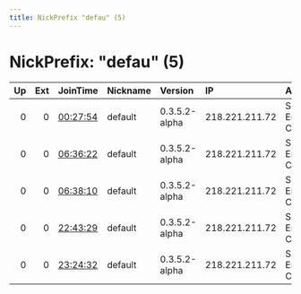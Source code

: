 ```yaml
---
title: NickPrefix "defau" (5)
---
```


# NickPrefix: "defau" (5)

|   Up |   Ext | JoinTime                                                                                            | Nickname   | Version       | IP             | AS                               | CC   |   ORp |   Dirp | OS      | Contact   |   eFamMembers |
|-----:|------:|:----------------------------------------------------------------------------------------------------|:-----------|:--------------|:---------------|:---------------------------------|:-----|------:|-------:|:--------|:----------|--------------:|
|    0 |     0 | [00:27:54](https://metrics.torproject.org/rs.html#details/42D31B8ADBFBD1D3E0D95CCF979D477AC1ABBF07) | default    | 0.3.5.2-alpha | 218.221.211.72 | So-net Entertainment Corporation | jp   | 42958 |      0 | Windows | None      |             1 |
|    0 |     0 | [06:36:22](https://metrics.torproject.org/rs.html#details/BE9CDA062C52E447705500CC1C12CBA974D4E244) | default    | 0.3.5.2-alpha | 218.221.211.72 | So-net Entertainment Corporation | jp   | 42958 |      0 | Windows | None      |             1 |
|    0 |     0 | [06:38:10](https://metrics.torproject.org/rs.html#details/FBC10B6850F894AB026D590A7869B131B58087DC) | default    | 0.3.5.2-alpha | 218.221.211.72 | So-net Entertainment Corporation | jp   | 42958 |      0 | Windows | None      |             1 |
|    0 |     0 | [22:43:29](https://metrics.torproject.org/rs.html#details/13C240B48D3744E5E33C43051A5A3D223B1D0C71) | default    | 0.3.5.2-alpha | 218.221.211.72 | So-net Entertainment Corporation | jp   | 42958 |      0 | Windows | None      |             1 |
|    0 |     0 | [23:24:32](https://metrics.torproject.org/rs.html#details/172479CB8D58AC9CF2FCAE481CA987175D31B965) | default    | 0.3.5.2-alpha | 218.221.211.72 | So-net Entertainment Corporation | jp   | 42958 |      0 | Windows | None      |             1 |
